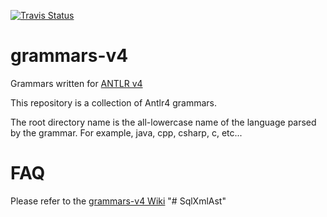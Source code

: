 [![Travis Status](https://api.travis-ci.org/jurgenei/SqlXmlAst.png)](https://travis-ci.org/jurgenei/SqlXmlAst)

# grammars-v4

Grammars written for [ANTLR v4](https://github.com/jurgenei/SqlXmlAst)

This repository is a collection of Antlr4 grammars.   

The root directory name is the all-lowercase name of the language parsed by the grammar. For example, java, cpp, csharp, c, etc...

# FAQ

Please refer to the [grammars-v4 Wiki](https://github.com/jurgenei/SqlXmlAst/wiki)
"# SqlXmlAst" 
